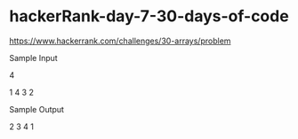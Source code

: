 # hackerRank-day-7-30-days-of-code
https://www.hackerrank.com/challenges/30-arrays/problem


Sample Input

4



1 4 3 2


Sample Output

2 3 4 1
